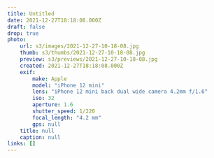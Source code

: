 ```yaml
---
title: Untitled
date: 2021-12-27T18:18:08.000Z
draft: false
drop: true
photo:
    url: s3/images/2021-12-27-10-18-08.jpg
    thumb: s3/thumbs/2021-12-27-10-18-08.jpg
    preview: s3/previews/2021-12-27-10-18-08.jpg
    created: 2021-12-27T18:18:08.000Z
    exif:
        make: Apple
        model: "iPhone 12 mini"
        lens: "iPhone 12 mini back dual wide camera 4.2mm f/1.6"
        iso: 32
        aperture: 1.6
        shutter_speed: 1/220
        focal_length: "4.2 mm"
        gps: null
    title: null
    caption: null
links: []
---
```

